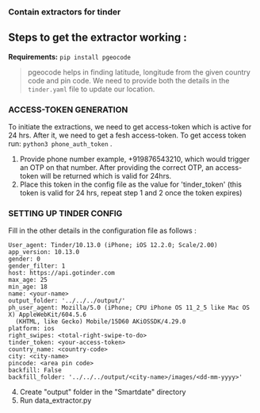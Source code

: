 ### Contain extractors for tinder
## Steps to get the extractor working :

<b>Requirements:</b> `pip install pgeocode`
> pgeocode helps in finding latitude, longitude from the given country code and pin code. We need to provide both the details in the `tinder.yaml` file to update our location.

### ACCESS-TOKEN GENERATION
To initiate the extractions, we need to get access-token which is active for 24 hrs. After it, we need to get a fesh access-token. To get access token run: `python3 phone_auth_token` . 
1. Provide phone number example, +919876543210, which would trigger an OTP on that number. After providing the correct OTP, an access-token will be returned which is valid for 24hrs.
2. Place this token in the config file as the value for 'tinder_token' (this token is valid for 24 hrs, repeat step 1 and 2 once the token expires)

### SETTING UP TINDER CONFIG
Fill in the other details in the configuration file as follows :
```
User_agent: Tinder/10.13.0 (iPhone; iOS 12.2.0; Scale/2.00)
app_version: 10.13.0
gender: 0
gender_filter: 1
host: https://api.gotinder.com
max_age: 25
min_age: 18
name: <your-name>
output_folder: '../../../output/'
ph_user_agent: Mozilla/5.0 (iPhone; CPU iPhone OS 11_2_5 like Mac OS X) AppleWebKit/604.5.6
  (KHTML, like Gecko) Mobile/15D60 AKiOSSDK/4.29.0
platform: ios
right_swipes: <total-right-swipe-to-do>
tinder_token: <your-access-token>
country_name: <country-code>
city: <city-name>
pincode: <area pin code>
backfill: False
backfill_folder: '../../../output/<city-name>/images/<dd-mm-yyyy>'
```
4. Create "output" folder in the "Smartdate" directory
6. Run data_extractor.py

